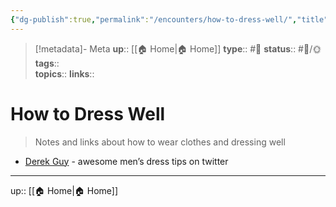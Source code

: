 ```yaml
---
{"dg-publish":true,"permalink":"/encounters/how-to-dress-well/","title":"How to Dress Well"}
---
```


> [!metadata]- Meta
> **up**:: [[🏠 Home\|🏠 Home]]
> **type**:: #📝 
> **status**:: #📝/🌞
> **tags**::  
> **topics**:: 
> **links**::


# How to Dress Well

> Notes and links about how to wear clothes and dressing well 

- [Derek Guy](https://x.com/dieworkwear?s=21) - awesome men’s dress tips on twitter


---
up:: [[🏠 Home\|🏠 Home]]


